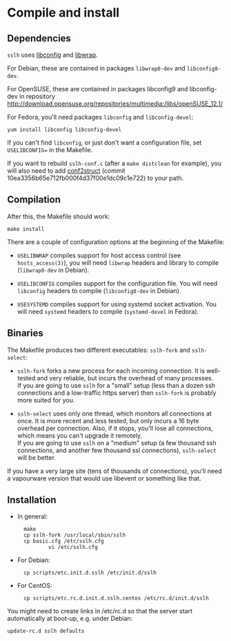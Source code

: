 Compile and install
===================

Dependencies
------------

`sslh` uses [libconfig](http://www.hyperrealm.com/libconfig/)
and [libwrap](http://packages.debian.org/source/unstable/tcp-wrappers).

For Debian, these are contained in packages `libwrap0-dev` and
`libconfig8-dev`.

For OpenSUSE, these are contained in packages libconfig9 and
libconfig-dev in repository
<http://download.opensuse.org/repositories/multimedia:/libs/openSUSE_12.1/>

For Fedora, you'll need packages `libconfig` and
`libconfig-devel`:

	yum install libconfig libconfig-devel

If you can't find `libconfig`, or just don't want a
configuration file, set `USELIBCONFIG=` in the Makefile.

If you want to rebuild `sslh-conf.c` (after a `make
distclean` for example), you will also need to add
[conf2struct](https://www.rutschle.net/tech/conf2struct/README.html)
(commit 10ea3356b65e712fb000f4d37f00e1dc09c1e722)
to your path.

Compilation
-----------

After this, the Makefile should work:

	make install

There are a couple of configuration options at the beginning
of the Makefile: 

* `USELIBWRAP` compiles support for host access control (see
  `hosts_access(3)`), you will need `libwrap` headers and
  library to compile (`libwrap0-dev` in Debian).

* `USELIBCONFIG` compiles support for the configuration
  file. You will need `libconfig` headers to compile
  (`libconfig8-dev` in Debian).

*  `USESYSTEMD` compiles support for using systemd socket activation.
   You will need `systemd` headers to compile (`systemd-devel` in Fedora).

Binaries
--------

The Makefile produces two different executables: `sslh-fork`
and `sslh-select`:

* `sslh-fork` forks a new process for each incoming connection.
It is well-tested and very reliable, but incurs the overhead
of many processes.  
If you are going to use `sslh` for a "small" setup (less than
a dozen ssh connections and a low-traffic https server) then
`sslh-fork` is probably more suited for you. 

* `sslh-select` uses only one thread, which monitors all connections
at once. It is more recent and less tested, but only incurs a 16
byte overhead per connection. Also, if it stops, you'll lose all
connections, which means you can't upgrade it remotely.  
If you are going to use `sslh` on a "medium" setup (a few thousand ssh
connections, and another few thousand ssl connections),
`sslh-select` will be better.

If you have a very large site (tens of thousands of connections),
you'll need a vapourware version that would use libevent or
something like that.


Installation
------------

* In general:

		make
		cp sslh-fork /usr/local/sbin/sslh
		cp basic.cfg /etc/sslh.cfg
                vi /etc/sslh.cfg

* For Debian:

		cp scripts/etc.init.d.sslh /etc/init.d/sslh
	
* For CentOS:

		cp scripts/etc.rc.d.init.d.sslh.centos /etc/rc.d/init.d/sslh


You might need to create links in /etc/rc<x>.d so that the server
start automatically at boot-up, e.g. under Debian:

	update-rc.d sslh defaults


